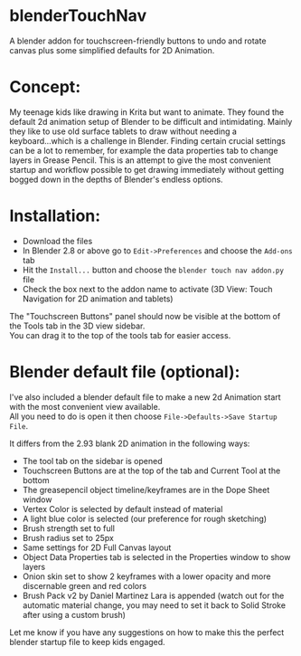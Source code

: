 # blenderTouchNav
A blender addon for touchscreen-friendly buttons to undo and rotate canvas plus some simplified defaults for 2D Animation.

# Concept:
My teenage kids like drawing in Krita but want to animate.  They found the default 2d animation setup of Blender to be difficult and intimidating.  Mainly they like to use old surface tablets to draw without needing a keyboard...which is a challenge in Blender.  Finding certain crucial settings can be a lot to remember, for example the data properties tab to change layers in Grease Pencil. This is an attempt to give the most convenient startup and workflow possible to get drawing immediately without getting bogged down in the depths of Blender's endless options.  
  

# Installation:
*  Download the files
*  In Blender 2.8 or above go to `Edit->Preferences` and choose the `Add-ons` tab
*  Hit the `Install...` button and choose the `blender touch nav addon.py` file
*  Check the box next to the addon name to activate (3D View: Touch Navigation for 2D animation and tablets)

The "Touchscreen Buttons" panel should now be visible at the bottom of the Tools tab in the 3D view sidebar.  
You can drag it to the top of the tools tab for easier access.

# Blender default file (optional):  
I've also included a blender default file to make a new 2d Animation start with the most convenient view available.  
All you need to do is open it then choose `File->Defaults->Save Startup File`.  
  
It differs from the 2.93 blank 2D animation in the following ways:
*  The tool tab on the sidebar is opened
*  Touchscreen Buttons are at the top of the tab and Current Tool at the bottom
*  The greasepencil object timeline/keyframes are in the Dope Sheet window
*  Vertex Color is selected by default instead of material
*  A light blue color is selected (our preference for rough sketching)
*  Brush strength set to full
*  Brush radius set to 25px
*  Same settings for 2D Full Canvas layout
*  Object Data Properties tab is selected in the Properties window to show layers
*  Onion skin set to show 2 keyframes with a lower opacity and more discernable green and red colors
*  Brush Pack v2 by Daniel Martinez Lara is appended (watch out for the automatic material change, you may need to set it back to Solid Stroke after using a custom brush) 

Let me know if you have any suggestions on how to make this the perfect blender startup file to keep kids engaged.
